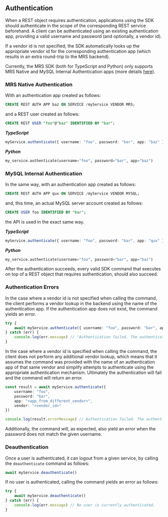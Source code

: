 <!-- Copyright (c) 2024, 2025, Oracle and/or its affiliates.

This program is free software; you can redistribute it and/or modify
it under the terms of the GNU General Public License, version 2.0,
as published by the Free Software Foundation.

This program is designed to work with certain software (including
but not limited to OpenSSL) that is licensed under separate terms, as
designated in a particular file or component or in included license
documentation.  The authors of MySQL hereby grant you an additional
permission to link the program and your derivative works with the
separately licensed software that they have either included with
the program or referenced in the documentation.

This program is distributed in the hope that it will be useful,  but
WITHOUT ANY WARRANTY; without even the implied warranty of
MERCHANTABILITY or FITNESS FOR A PARTICULAR PURPOSE.  See
the GNU General Public License, version 2.0, for more details.

You should have received a copy of the GNU General Public License
along with this program; if not, write to the Free Software Foundation, Inc.,
51 Franklin St, Fifth Floor, Boston, MA 02110-1301 USA -->

## Authentication

When a REST object requires authentication, applications using the SDK should authenticate in the scope of the corresponding REST service beforehand. A client can be authenticated using an existing authentication app, providing a valid username and password (and optionally, a vendor id).

If a vendor id is not specified, the SDK automatically looks up the appropriate vendor id for the corresponding authentication app (which results in an extra round-trip to the MRS backend).

Currently, the MRS SDK (both for TypeScript and Python) only supports MRS Native and MySQL Internal Authentication apps (more details [here](../devGuide/Auth.md)).

### MRS Native Authentication

With an authentication app created as follows:

```sql
CREATE REST AUTH APP baz ON SERVICE /myService VENDOR MRS;
```

and a REST user created as follows:

```sql
CREATE REST USER "foo"@"baz" IDENTIFIED BY "bar";
```

**_TypeScript_**

```TypeScript
myService.authenticate({ username: "foo", password: "bar", app: "baz" })
```

**_Python_**

```py
my_service.authenticate(username="foo", password="bar", app="baz")
```

### MySQL Internal Authentication

In the same way, with an authentication app created as follows:

```sql
CREATE REST AUTH APP qux ON SERVICE /myService VENDOR MYSQL;
```

and, this time, an actual MySQL server account created as follows:

```sql
CREATE USER foo IDENTIFIED BY "bar";
```

the API is used in the exact same way.

**_TypeScript_**

```TypeScript
myService.authenticate({ username: "foo", password: "bar", app: "qux" })
```

**_Python_**

```py
my_service.authenticate(username="foo", password="bar", app="baz")
```

After the authentication succeeds, every valid SDK command that executes on top of a REST object that requires authentication, should also succeed.

### Authentication Errors

In the case where a vendor id is not specified when calling the command, the client performs a vendor lookup in the backend using the name of the authentication app. If the authentication app does not exist, the command yields an error.

```TypeScript
try {
    await myService.authenticate({ username: "foo", password: "bar", app: "<non_existing>" })
} catch (err) {
    console.log(err.message) // "Authentication failed. The authentication app does not exist."
}
```

In the case where a vendor id is specified when calling the command, the client does not perform any additional vendor lookup, which means that it assumes the command was provided with the name of an authentication app of that same vendor and simplify attempts to authenticate using the appropriate authentication mechanism. Ultimately the authentication will fail and the command will return an error.

```TypeScript
const result = await myService.authenticate({
    username: "foo",
    password: "bar",
    app: "<app_from_different_vendor>",
    vendor: "<vendor_id>"
})

console.log(result.errorMessage) // Authentication failed. The authentication app is of a different vendor.
```

Additionally, the command will, as expected, also yield an error when the password does not match the given username.

### Deauthentication

Once a user is authenticated, it can logout from a given service, by calling the `deauthenticate` command as follows:

```TypeScript
await myService.deauthenticate()
```

If no user is authenticated, calling the command yields an error as follows:

```TypeScript
try {
    await myService.deauthenticate()
} catch (err) {
    console.log(err.message) // No user is currently authenticated.
}
```
